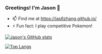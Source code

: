 ### Greetings! I'm Jason 👋
- 📫 Find me at https://jas6zhang.github.io/
- ⚡ Fun fact: I play competitive Pokemon! 

[![Jason's GitHub stats](https://github-readme-stats.vercel.app/api?username=jas6zhang&theme=algolia&hide=stars,issues)](https://github.com/jas6zhang/github-readme-stats)

[![Top Langs](https://github-readme-stats.vercel.app/api/top-langs/?username=jas6zhang&theme=algolia)](https://github.com/jas6zhang/github-readme-stats)
